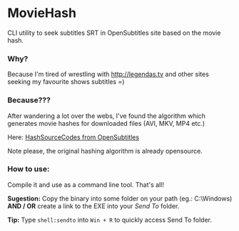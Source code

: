 # MovieHash
CLI utility to seek subtitles SRT in OpenSubtitles site based on the movie hash.

### Why?
Because I'm tired of wrestling with http://legendas.tv and other sites seeking my favourite shows subtitles =)

### Because???
After wandering a lot over the webs, I've found the algorithm which generates movie hashes for downloaded files (AVI, MKV, MP4 etc.)

Here: [HashSourceCodes from OpenSubtitles](http://trac.opensubtitles.org/projects/opensubtitles/wiki/HashSourceCodes)

Note please, the original hashing algorithm is already opensource.

### How to use:
Compile it and use as a command line tool. That's all!

**Sugestion:** 
Copy the binary into some folder on your path (eg.: C:\Windows) **AND / OR** create a link to the EXE into your *Send To* folder.

**Tip:** Type `shell:sendto` into `Win + R` to quickly access Send To folder.
